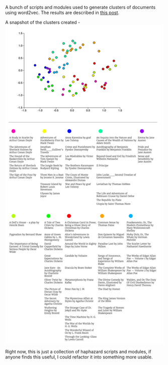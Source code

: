 A bunch of scripts and modules used to generate clusters of documents using word2vec.
The results are described in [this post](https://jayantj.github.io/articles/2016/02/23/project-gutenberg-word2vec/).

A snapshot of the clusters created -
![Image unavailable](assets/images/clusters.png "Project Gutenberg clusters")

Right now, this is just a collection of haphazard scripts and modules, if anyone finds this useful, I could refactor it into something more usable.